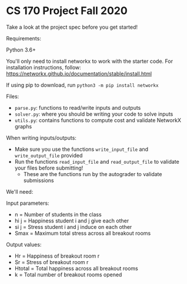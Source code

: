 # CS 170 Project Fall 2020

Take a look at the project spec before you get started!

Requirements:

Python 3.6+

You'll only need to install networkx to work with the starter code. For installation instructions, follow: https://networkx.github.io/documentation/stable/install.html

If using pip to download, run `python3 -m pip install networkx`


Files:
- `parse.py`: functions to read/write inputs and outputs
- `solver.py`: where you should be writing your code to solve inputs
- `utils.py`: contains functions to compute cost and validate NetworkX graphs

When writing inputs/outputs:
- Make sure you use the functions `write_input_file` and `write_output_file` provided
- Run the functions `read_input_file` and `read_output_file` to validate your files before submitting!
  - These are the functions run by the autograder to validate submissions

We'll need:

Input parameters:
- n = Number of students in the class
- hi j = Happiness student i and j give each other
- si j = Stress student i and j induce on each other
- Smax = Maximum total stress across all breakout rooms

Output values:
- Hr = Happiness of breakout room r
- Sr = Stress of breakout room r
- Htotal = Total happiness across all breakout rooms
- k = Total number of breakout rooms opened
